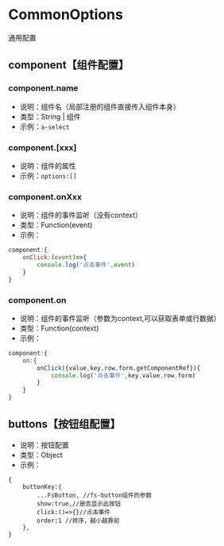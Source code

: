 # CommonOptions
通用配置

## component【组件配置】

### component.name
* 说明：组件名（局部注册的组件直接传入组件本身）
* 类型：String | 组件
* 示例：`a-select`

### component.[xxx]
* 说明：组件的属性
* 示例：`options:[]`

### component.onXxx
* 说明：组件的事件监听（没有context）
* 类型：Function(event)
* 示例：
```js
component:{
    onClick:(event)=>{
        console.log('点击事件',event)
    }
}
```

### component.on
* 说明：组件的事件监听（参数为context,可以获取表单或行数据）
* 类型：Function(context)
* 示例：
```js
component:{
    on:{
        onClick({value,key,row,form,getComponentRef}){
            console.log('点击事件',key,value,row,form)
        }
    }
}
```


## buttons【按钮组配置】
* 说明：按钮配置
* 类型：Object
* 示例：
```
{
    buttonKey:{
        ...FsButton, //fs-button组件的参数
        show:true,//是否显示此按钮
        click:()=>{}//点击事件
        order:1 //排序，越小越靠前
    },
}
```
